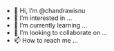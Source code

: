 - 👋 Hi, I’m @chandrawisnu
- 👀 I’m interested in ...
- 🌱 I’m currently learning ...
- 💞️ I’m looking to collaborate on ...
- 📫 How to reach me ...

<!---
chandrawisnu/chandrawisnu is a ✨ special ✨ repository because its `README.md` (this file) appears on your GitHub profile.
You can click the Preview link to take a look at your changes.
--->
